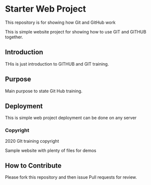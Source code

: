 # Starter Web Project

This repository is for showing how Git and GitHub work

This is simple website project for showing how to use GIT and GITHUB together.

## Introduction
THis is just introduction to GITHUB and GIT training.

## Purpose
Main purpose to state Git Hub training.

## Deployment
This is simple web project deployment can be done on any server


### Copyright
2020 GIt training copyright

Sample website with plenty of files for demos

## How to Contribute

Please fork this repository and then issue Pull requests for review.